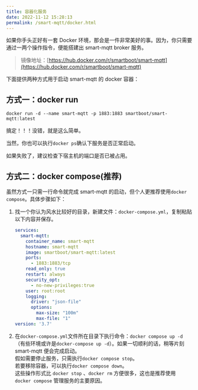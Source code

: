 ```yaml
---
title: 容器化服务
date: 2022-11-12 15:28:13
permalink: /smart-mqtt/docker.html
---
```


如果你手头正好有一套 Docker 环境，那会是一件非常美好的事。因为，你只需要通过一两个操作指令，便能搭建出 smart-mqtt broker 服务。

> 镜像地址：[https://hub.docker.com/r/smartboot/smart-mqtt](https://hub.docker.com/r/smartboot/smart-mqtt)

下面提供两种方式用于启动 smart-mqtt 的 docker 容器：

## 方式一：docker run
```shell
docker run -d --name smart-mqtt -p 1883:1883 smartboot/smart-mqtt:latest
```
搞定！！！没错，就是这么简单。

当然，你也可以执行`docker ps`确认下服务是否正常启动。

如果失败了，建议检查下宿主机的端口是否已被占用。

## 方式二：docker compose(推荐)
虽然方式一只需一行命令就完成 smart-mqtt 的启动，但个人更推荐使用`docker compose`。具体步骤如下：
1. 找一个你认为风水比较好的目录，新建文件：`docker-compose.yml`，复制粘贴以下内容并保存。
    ```yaml
    services:
      smart-mqtt:
        container_name: smart-mqtt
        hostname: smart-mqtt
        image: smartboot/smart-mqtt:latest
        ports:
          - 1883:1883/tcp
        read_only: true
        restart: always
        security_opt:
          - no-new-privileges:true
        user: root:root
        logging:
          driver: "json-file"
          options:
            max-size: "100m"
            max-file: "1"
    version: '3.7'
    ```
2. 在`docker-compose.yml`文件所在目录下执行命令：`docker compose up -d`（有些环境或许是`docker-compose up -d`）。如果一切顺利的话，稍等片刻 smart-mqtt 便会完成启动。  
    假如需要停止服务，只需执行`docker compose stop`。  
    若要移除容器，可以执行`docker compose down`。  
    这些操作形式比 `docker stop` 、`docker rm` 方便很多，这也是推荐使用 `docker compose` 管理服务的主要原因。  